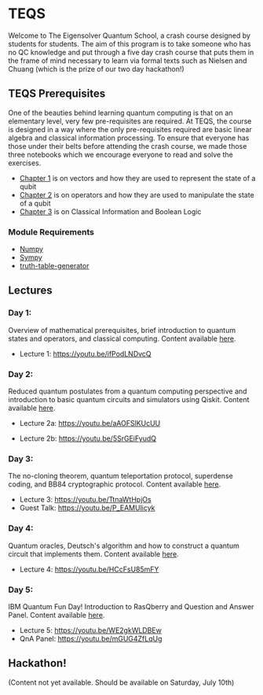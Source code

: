 # TEQS

Welcome to The Eigensolver Quantum School, a crash course designed by students for students. The aim of this program is to take someone who has no QC knowledge and put through a five day crash course that puts them in the frame of mind necessary to learn via formal texts such as Nielsen and Chuang (which is the prize of our two day hackathon!) 

## TEQS Prerequisites
One of the beauties behind learning quantum computing is that on an elementary level, very few pre-requisites are required. At TEQS, the course is designed in a way where the only pre-requisites required are basic linear algebra and classical information processing. To ensure that everyone has those under their belts before attending the crash course, we made those three notebooks which we encourage everyone to read and solve the exercises. 

 - [Chapter 1](https://github.com/The-Eigensolvers/TEQS/blob/main/Pre-requisites/Chapter%201%20-%20Math%20Tools%20I%20(Vectors%2C%20Complex%20Numbers%20and%20Dirac%20Notation).ipynb) is on vectors and how they are used to represent the state of a qubit
 - [Chapter 2](https://github.com/The-Eigensolvers/TEQS/blob/main/Pre-requisites/Chapter%202%20-%20Math%20Tools%20II%20(Linear%20Operators).ipynb) is on operators and how they are used to manipulate the state of a qubit
 - [Chapter 3](https://github.com/The-Eigensolvers/TEQS/blob/main/Pre-requisites/Chapter%203%20-%20Classical%20Computation%20and%20Logic.ipynb) is on Classical Information and Boolean Logic
 
 ### Module Requirements
 
 - [Numpy](https://numpy.org)
 - [Sympy](https://www.sympy.org/en/index.html)
 - [truth-table-generator](https://pypi.org/project/truth-table-generator/)

## Lectures
### Day 1:

Overview of mathematical prerequisites, brief introduction to quantum states and operators, and classical computing. Content available [here](https://github.com/The-Eigensolvers/TEQS/tree/main/Day%201).

- Lecture 1: https://youtu.be/ifPodLNDvcQ

### Day 2:

Reduced quantum postulates from a quantum computing perspective and introduction to basic quantum circuits and simulators using Qiskit. Content available [here](https://github.com/The-Eigensolvers/TEQS/tree/main/Day%202).

- Lecture 2a: https://youtu.be/aAOFSlKUcUU

- Lecture 2b: https://youtu.be/5SrGEiFyudQ

### Day 3:

The no-cloning theorem, quantum teleportation protocol, superdense coding, and BB84 cryptographic protocol. Content available [here](https://github.com/The-Eigensolvers/TEQS/tree/main/Day%203).

- Lecture 3: https://youtu.be/TtnaWtHpjOs
- Guest Talk: https://youtu.be/P_EAMUlicyk

### Day 4:

Quantum oracles, Deutsch's algorithm and how to construct a quantum circuit that implements them. Content available [here](https://github.com/The-Eigensolvers/TEQS/tree/main/Day%204).


- Lecture 4: https://youtu.be/HCcFsU85mFY

### Day 5:

IBM Quantum Fun Day! Introduction to RasQberry and Question and Answer Panel.  Content available [here](https://github.com/The-Eigensolvers/TEQS/tree/main/Day%205).

- Lecture 5: https://youtu.be/WE2gkWLDBEw
- QnA Panel: https://youtu.be/mGUG4ZfLqUg

## Hackathon!

(Content not yet available. Should be available on Saturday, July 10th)

